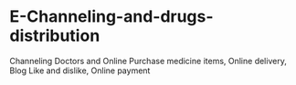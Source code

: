 # E-Channeling-and-drugs-distribution
Channeling Doctors and Online Purchase medicine items, Online delivery, Blog Like and dislike, Online payment
